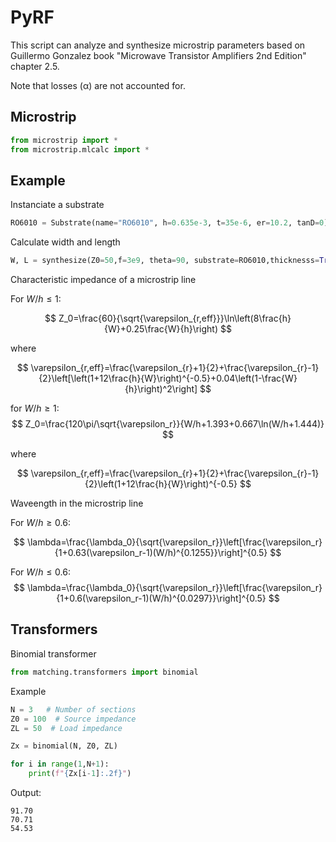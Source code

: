 
# PyRF

This script can analyze and synthesize microstrip parameters based on Guillermo Gonzalez book "Microwave Transistor Amplifiers 2nd Edition" chapter 2.5.

Note that losses (α) are not accounted for.


## Microstrip
```py
from microstrip import *
from microstrip.mlcalc import *
```
## Example
Instanciate a substrate
```py
RO6010 = Substrate(name="RO6010", h=0.635e-3, t=35e-6, er=10.2, tanD=0)
```
Calculate width and length
```py
W, L = synthesize(Z0=50,f=3e9, theta=90, substrate=RO6010,thicknesss=True, disp=True)
```
Characteristic impedance of a microstrip line

For $W/h\leq1$:

$$
Z_0=\frac{60}{\sqrt{\varepsilon_{r,eff}}}\ln\left(8\frac{h}{W}+0.25\frac{W}{h}\right)
$$

where

$$
\varepsilon_{r,eff}=\frac{\varepsilon_{r}+1}{2}+\frac{\varepsilon_{r}-1}{2}\left[\left(1+12\frac{h}{W}\right)^{-0.5}+0.04\left(1-\frac{W}{h}\right)^2\right]
$$

for $W/h\geq1$:
$$
Z_0=\frac{120\pi/\sqrt{\varepsilon_r}}{W/h+1.393+0.667\ln(W/h+1.444)}
$$

where

$$
\varepsilon_{r,eff}=\frac{\varepsilon_{r}+1}{2}+\frac{\varepsilon_{r}-1}{2}\left(1+12\frac{h}{W}\right)^{-0.5}
$$

Waveength in the microstrip line

For $W/h\geq0.6$:

$$
\lambda=\frac{\lambda_0}{\sqrt{\varepsilon_r}}\left[\frac{\varepsilon_r}{1+0.63(\varepsilon_r-1)(W/h)^{0.1255}}\right]^{0.5}
$$

For $W/h\leq0.6$:
$$
\lambda=\frac{\lambda_0}{\sqrt{\varepsilon_r}}\left[\frac{\varepsilon_r}{1+0.6(\varepsilon_r-1)(W/h)^{0.0297}}\right]^{0.5}
$$


## Transformers
Binomial transformer
```py
from matching.transformers import binomial
```

Example
```py
N = 3   # Number of sections
Z0 = 100  # Source impedance
ZL = 50  # Load impedance

Zx = binomial(N, Z0, ZL)

for i in range(1,N+1):
    print(f"{Zx[i-1]:.2f}")
```
Output:
```
91.70
70.71
54.53
```